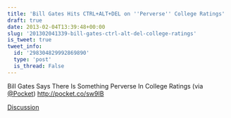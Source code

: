```yaml
---
title: 'Bill Gates Hits CTRL+ALT+DEL on ''Perverse'' College Ratings'
draft: true
date: 2013-02-04T13:39:48+00:00
slug: '201302041339-bill-gates-ctrl-alt-del-college-ratings'
is_tweet: true
tweet_info:
  id: '298304829992869890'
  type: 'post'
  is_thread: False
---
```




Bill Gates Says There Is Something Perverse In College Ratings (via [@Pocket](https://x.com/Pocket)) <http://pocket.co/sw9IB>

[Discussion](https://x.com/sytelus/status/298304829992869890)
